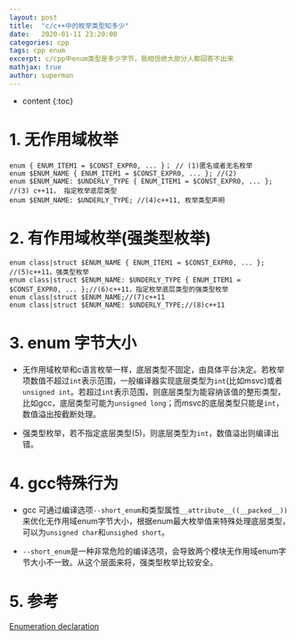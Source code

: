 ```yaml
---
layout: post
title:  "c/c++中的枚举类型知多少"
date:   2020-01-11 23:20:00
categories: cpp
tags: cpp enum
excerpt: c/cpp中enum类型是多少字节，我相信绝大部分人都回答不出来
mathjax: true
author: superman
---
```


* content
{:toc}

# 1. 无作用域枚举

```
enum { ENUM_ITEM1 = $CONST_EXPR0, ... }； // (1)匿名或者无名枚举
enum $ENUM_NAME { ENUM_ITEM1 = $CONST_EXPR0, ... }; //(2) 
enum $ENUM_NAME: $UNDERLY_TYPE { ENUM_ITEM1 = $CONST_EXPR0, ... }; //(3) c++11， 指定枚举底层类型
enum $ENUM_NAME: $UNDERLY_TYPE; //(4)c++11, 枚举类型声明
```

# 2. 有作用域枚举(强类型枚举)

```
enum class|struct $ENUM_NAME { ENUM_ITEM1 = $CONST_EXPR0, ... }; //(5)c++11，强类型枚举
enum class|struct $ENUM_NAME: $UNDERLY_TYPE { ENUM_ITEM1 = $CONST_EXPR0, ... };//(6)c++11，指定枚举底层类型的强类型枚举
enum class|struct $ENUM_NAME;//(7)c++11
enum class|struct $ENUM_NAME: $UNDERLY_TYPE;//(8)c++11
```

# 3. enum 字节大小

* 无作用域枚举和c语言枚举一样，底层类型不固定，由具体平台决定。若枚举项数值不超过`int`表示范围，一般编译器实现底层类型为`int`(比如msvc)或者`unsigned int`。若超过`int`表示范围，则底层类型为能容纳该值的整形类型，比如gcc，底层类型可能为`unsigned long`；而msvc的底层类型只能是`int`，数值溢出按截断处理。

* 强类型枚举，若不指定底层类型(5)，则底层类型为`int`，数值溢出则编译出错。

# 4. gcc特殊行为

* gcc 可通过编译选项`--short_enum`和类型属性`__attribute__((__packed__))`来优化无作用域enum字节大小，根据enum最大枚举值来特殊处理底层类型，可以为`unsigned char`和`unsighed short`。

* `--short_enum`是一种非常危险的编译选项，会导致两个模块无作用域enum字节大小不一致。从这个层面来将，强类型枚举比较安全。

# 5. 参考

[Enumeration declaration](https://en.cppreference.com/w/cpp/language/enum)



